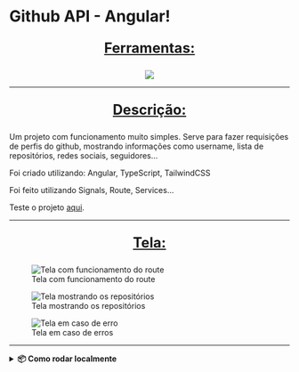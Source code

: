 # Github API - Angular!


<div align=center>
  <p style='font-size: 25px; text-decoration: underline; font-weight: bold'>Ferramentas:</p>
  <a href="https://github.com/Joao-Vtr-Oliveira/todo-list-login">
    <img src="https://skillicons.dev/icons?i=ts,angular,tailwind" />
  </a>
</div>

---

<p align="center" style='font-size: 25px; text-decoration: underline; font-weight: bold'>Descrição:</p>

Um projeto com funcionamento muito simples. Serve para fazer requisições de perfis do github, mostrando informações como username, lista de repositórios, redes sociais, seguidores...

Foi criado utilizando: Angular, TypeScript, TailwindCSS

Foi feito utilizando Signals, Route, Services...

Teste o projeto [aqui](https://github-api-angular-drab.vercel.app/).


---

<p align="center" style='font-size: 25px; text-decoration: underline; font-weight: bold'>Tela:</p>

<figure>
  <img src='https://github.com/user-attachments/assets/ada8c395-4fb2-46d9-943a-23866891b9e1' alt='Tela com funcionamento do route' />
  <figcaption>Tela com funcionamento do route</figcaption>
</figure>

<figure>
  <img src='https://github.com/user-attachments/assets/ec87c2e7-6418-489e-80f7-436c4ed94a67' alt='Tela mostrando os repositórios' />
  <figcaption>Tela mostrando os repositórios</figcaption>
</figure>

<figure>
  <img src='https://github.com/user-attachments/assets/41a1bf9b-353f-4e4a-aad0-146c3fb77a27' alt='Tela em caso de erro' />
  <figcaption>Tela em caso de erros</figcaption>
</figure>

---

<details> <summary><strong>📦 Como rodar localmente</strong></summary>

bash
Copy
Edit
# 1. Clone o repositório
git clone https://github.com/Joao-Vtr-Oliveira/github-api-angular.git

cd github-api-angular

# 2. Instale as dependências
npm install

# 3. Rode o servidor de desenvolvimento
ng serve

# 4. Acesse em http://localhost:4200
</details>